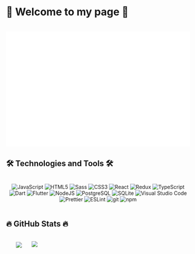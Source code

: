 <h1>👋 Welcome to my page 👋</h2>

<br>
  <a href="#" target="_blank">
    <img src="svg/animation.svg" width="1200" alt="animation" />
  </a>

<br>

<h2>🛠 Technologies and Tools 🛠</h2>
<br>
<!-- https://simpleicons.org/ -->
<div align=center>
  <img alt="JavaScript" src="https://img.shields.io/badge/JavaScript-F7DF1E?style=flat-square&logo=javascript&logoColor=white"  height="25" />
  <img alt="HTML5" src="https://img.shields.io/badge/-HTML5-E34F26?style=flat-square&logo=html5&logoColor=white" height="25"/>
  <img alt="Sass" src="https://img.shields.io/badge/-Sass-CC6699?style=flat-square&logo=sass&logoColor=white" height="25"/>
  <img alt="CSS3" src="https://img.shields.io/badge/-CSS3-1572B6?style=flat-square&logo=html5&logoColor=white" height="25" />
  <img alt="React" src="https://img.shields.io/badge/-React-45b8d8?style=flat-square&logo=react&logoColor=white" height="25"/>
  <img alt="Redux" src="https://img.shields.io/badge/-Redux-764ABC?style=flat-square&logo=redux&logoColor=white" height="25"/>
  <img alt="TypeScript" src="https://img.shields.io/badge/TypeScript-3178C6?style=flat-square&logo=typescript&logoColor=white"  title="TypeScript" height="25" />
  <img alt="Dart" src="https://img.shields.io/badge/Dart-0175C2?style=flat-square&logo=dart&logoColor=white"  title="TypeScript" height="25" />
  <img alt="Flutter" src="https://img.shields.io/badge/-Flutter-45b8d8?style=flat-square&logo=flutter&logoColor=white" height="25"/>
  <img alt="NodeJS" src="https://img.shields.io/badge/Node.js-339933??style=flat-square&logo=node.js&logoColor=white" height="25"/>
  <img alt="PostgreSQL" src="https://img.shields.io/badge/-PostgreSQL-4169E1?style=flat-square&logo=postgresql&logoColor=white" height="25"/>
  <img alt="SQLite" src="https://img.shields.io/badge/-SQLite-003B57?style=flat-square&logo=sqlite&logoColor=white" height="25"/> 
  <img alt="Visual Studio Code" src="https://img.shields.io/badge/VS%20Code-007ACC?style=flat-square&logo=visual-studio-code&logoColor=white"  height="25"/>
  <img alt="Prettier" src="https://img.shields.io/badge/-Prettier-F7B93E?style=flat-square&logo=prettier&logoColor=white" height="25"/>
  <img alt="ESLint" src="https://img.shields.io/badge/ESLint-4B32C3?style=flat-square&logo=eslint&logoColor=white" height="25"/>
  <img alt="git" src="https://img.shields.io/badge/-Git-F05032?style=flat-square&logo=git&logoColor=white" height="25"/>
  <img alt="npm" src="https://img.shields.io/badge/-NPM-CB3837?style=flat-square&logo=npm&logoColor=white" height="25"/>
</div>

<br>

<h2>🔥 GitHub Stats 🔥</h2>
<!-- https://github.com/anuraghazra/github-readme-stats -->
<br>
<div align=center>
  <a href="#">
    <img width="315" align="center" src="https://github-readme-stats.vercel.app/api/top-langs/?username=lhanhfire1999&hide=c%23,powershell,Mathematica,Ruby,Objective-C,Objective-C%2b%2b,Cuda&title_color=61dafb&text_color=ffffff&icon_color=61dafb&bg_color=20232a&langs_count=8&layout=compact&border_color=61dafb&hide_border=true" />
  </a>
  <a href="#">
    <img align="right" width="434" src="https://github-readme-stats.vercel.app/api?username=lhanhfire1999&show_icons=true&theme=react&border_color=61dafb&hide_border=true" />
  </a>
</div>

<br>

